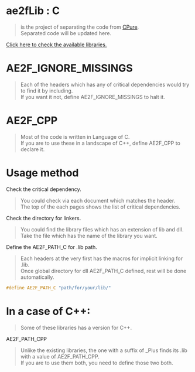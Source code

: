 # ae2fLib : C
> is the project of separating the code from [CPure](https://github.com/yuisanae2f/CPure).  
> Separated code will be updated here.

[Click here to check the available libraries.](./index.md)

# AE2F_IGNORE_MISSINGS
> Each of the headers which has any of critical dependencies would try to find it by including.  
> If you want it not, define AE2F_IGNORE_MISSINGS to halt it.

# AE2F_CPP
> Most of the code is written in Language of C.  
> If you are to use these in a landscape of C++, define AE2F_CPP to declare it.

# Usage method
Check the critical dependency.
> You could check via each document which matches the header.  
> The top of the each pages shows the list of critical dependencies.  

Check the directory for linkers.
> You could find the library files which has an extension of lib and dll.  
> Take the file which has the name of the library you want.

Define the AE2F_PATH_C for .lib path.
> Each headers at the very first has the macros for implicit linking for .lib.  
> Once global directory for dll AE2F_PATH_C defined, rest will be done automatically.  
```c
#define AE2F_PATH_C "path/for/your/lib/"
```

# In a case of C++:
> Some of these libraries has a version for C++.

AE2F_PATH_CPP
> Unlike the existing libraries, the one with a suffix of _Plus finds its .lib with a value of AE2F_PATH_CPP.  
> If you are to use them both, you need to define those two both.